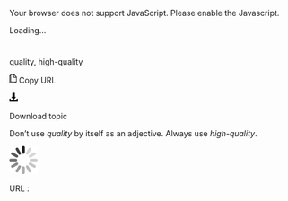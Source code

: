 Your browser does not support JavaScript. Please enable the Javascript.

Loading...

# 

quality, high-quality

![Copy URL](quality-high-quality_files/Copy.png)
Copy URL

![Download](quality-high-quality_files/Download.png)

Download topic

Don’t use *quality* by itself as an adjective. Always use *high-quality*.

![In progress](quality-high-quality_files/activity-large.gif)

URL :

